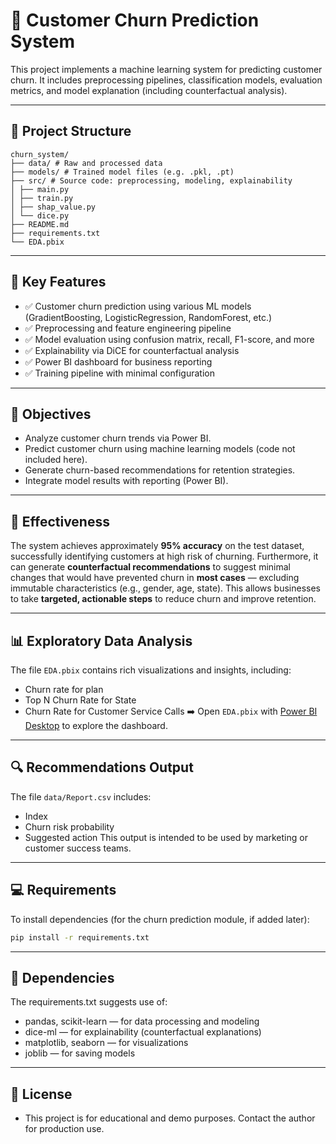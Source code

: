 # 🔁 Customer Churn Prediction System

This project implements a machine learning system for predicting customer churn. It includes preprocessing pipelines, classification models, evaluation metrics, and model explanation (including counterfactual analysis).

---

## 📁 Project Structure
```
churn_system/
├── data/ # Raw and processed data
├── models/ # Trained model files (e.g. .pkl, .pt)
├── src/ # Source code: preprocessing, modeling, explainability
│ ├── main.py
│ ├── train.py
│ ├── shap_value.py
│ └── dice.py
├── README.md
├── requirements.txt
└── EDA.pbix
```

---

## 🚀 Key Features

- ✅ Customer churn prediction using various ML models (GradientBoosting, LogisticRegression, RandomForest, etc.)
- ✅ Preprocessing and feature engineering pipeline
- ✅ Model evaluation using confusion matrix, recall, F1-score, and more
- ✅ Explainability via DiCE for counterfactual analysis
- ✅ Power BI dashboard for business reporting
- ✅ Training pipeline with minimal configuration
  
---

## 🎯 Objectives

- Analyze customer churn trends via Power BI.
- Predict customer churn using machine learning models (code not included here).
- Generate churn-based recommendations for retention strategies.
- Integrate model results with reporting (Power BI).
  
---

## 🎯 Effectiveness

The system achieves approximately **95% accuracy** on the test dataset, successfully identifying customers at high risk of churning.
Furthermore, it can generate **counterfactual recommendations** to suggest minimal changes that would have prevented churn in **most cases** — excluding immutable characteristics (e.g., gender, age, state).
This allows businesses to take **targeted, actionable steps** to reduce churn and improve retention.

---

## 📊 Exploratory Data Analysis

The file `EDA.pbix` contains rich visualizations and insights, including:
- Churn rate for plan
- Top N Churn Rate for State
- Churn Rate for Customer Service Calls
➡️ Open `EDA.pbix` with [Power BI Desktop](https://powerbi.microsoft.com/) to explore the dashboard.

---

## 🔍 Recommendations Output

The file `data/Report.csv` includes:
- Index
- Churn risk probability
- Suggested action
This output is intended to be used by marketing or customer success teams.

---

## 💻 Requirements

To install dependencies (for the churn prediction module, if added later):

```bash
pip install -r requirements.txt
```

---

## 📎 Dependencies

The requirements.txt suggests use of:
- pandas, scikit-learn — for data processing and modeling
- dice-ml — for explainability (counterfactual explanations)
- matplotlib, seaborn — for visualizations
- joblib — for saving models

---

## 📄 License
- This project is for educational and demo purposes. Contact the author for production use.

